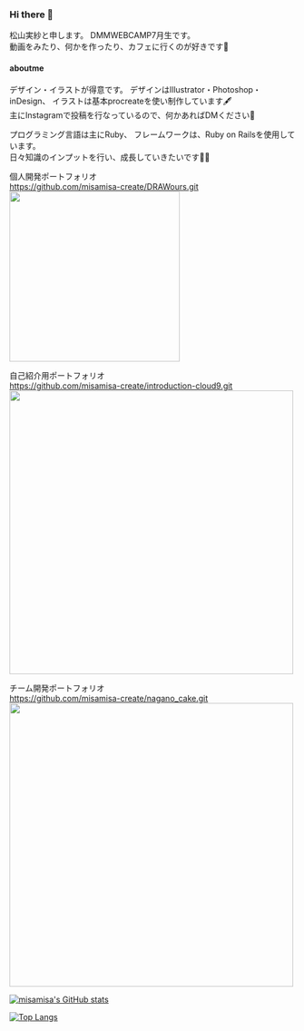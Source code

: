 ### Hi there 👋

松山実紗と申します。
DMMWEBCAMP7月生です。  
動画をみたり、何かを作ったり、カフェに行くのが好きです💐

#### aboutme

デザイン・イラストが得意です。 
デザインはIllustrator・Photoshop・inDesign、 
イラストは基本procreateを使い制作しています🖋  
主にInstagramで投稿を行なっているので、何かあればDMください🐶

プログラミング言語は主にRuby、 フレームワークは、Ruby on Railsを使用しています。  
日々知識のインプットを行い、成長していきたいです👩‍💻  

個人開発ポートフォリオ  
https://github.com/misamisa-create/DRAWours.git  
<img src="https://user-images.githubusercontent.com/83994010/138391927-230d8d4e-5b4e-4119-bc97-f0bd5e0597f0.jpeg" width="300">

自己紹介用ポートフォリオ  
https://github.com/misamisa-create/introduction-cloud9.git  
<img src="https://user-images.githubusercontent.com/83994010/138391944-8d2ff0f0-514f-438e-85c1-5335f6d9efd2.jpeg" width="500">


チーム開発ポートフォリオ  
https://github.com/misamisa-create/nagano_cake.git  
<img src="https://user-images.githubusercontent.com/83994010/138391987-68fb41b6-dd95-4105-8cbe-b647c388a3b7.jpeg" width="500">


[![misamisa's GitHub stats](https://github-readme-stats.vercel.app/api?username=misamisa-create&theme=vue-dark&show_icons=true)](https://github.com/misamisa-create/github-readme-stats)

[![Top Langs](https://github-readme-stats.vercel.app/api/top-langs/?username=misamisa-create&theme=vue-dark&show_icons=true&layout=compact)](https://github.com/misamisa-create/github-readme-stats)

